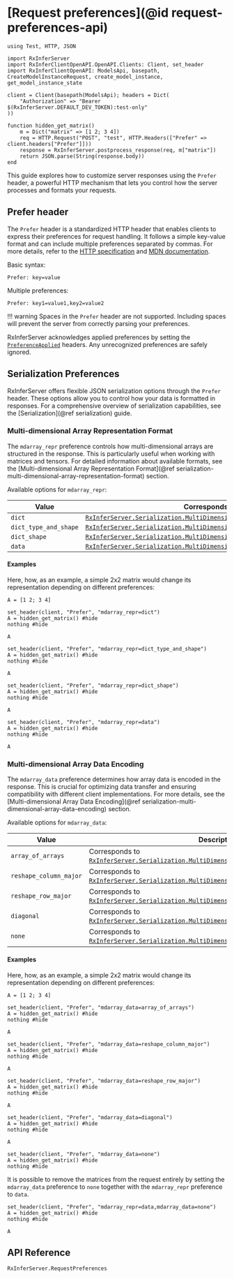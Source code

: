 # [Request preferences](@id request-preferences-api)

```@setup preferences
using Test, HTTP, JSON

import RxInferServer
import RxInferClientOpenAPI.OpenAPI.Clients: Client, set_header
import RxInferClientOpenAPI: ModelsApi, basepath, CreateModelInstanceRequest, create_model_instance, get_model_instance_state

client = Client(basepath(ModelsApi); headers = Dict(
    "Authorization" => "Bearer $(RxInferServer.DEFAULT_DEV_TOKEN):test-only"
))

function hidden_get_matrix()
    m = Dict("matrix" => [1 2; 3 4])
    req = HTTP.Request("POST", "test", HTTP.Headers(["Prefer" => client.headers["Prefer"]]))
    response = RxInferServer.postprocess_response(req, m["matrix"])
    return JSON.parse(String(response.body))
end
```

This guide explores how to customize server responses using the `Prefer` header, a powerful HTTP mechanism that lets you control how the server processes and formats your requests.

## Prefer header

The `Prefer` header is a standardized HTTP header that enables clients to express their preferences for request handling. It follows a simple key-value format and can include multiple preferences separated by commas. For more details, refer to the [HTTP specification](https://datatracker.ietf.org/doc/html/rfc7240) and [MDN documentation](https://developer.mozilla.org/en-US/docs/Web/HTTP/Reference/Headers/Prefer).

Basic syntax:
```
Prefer: key=value
```

Multiple preferences:
```
Prefer: key1=value1,key2=value2
```

!!! warning
    Spaces in the `Prefer` header are not supported. Including spaces will prevent the server from correctly parsing your preferences.
    
RxInferServer acknowledges applied preferences by setting the [`PreferenceApplied`](https://developer.mozilla.org/en-US/docs/Web/HTTP/Reference/Headers/Preference-Applied) headers. Any unrecognized preferences are safely ignored.

## Serialization Preferences 

RxInferServer offers flexible JSON serialization options through the `Prefer` header. These options allow you to control how your data is formatted in responses. For a comprehensive overview of serialization capabilities, see the [Serialization](@ref serialization) guide.

### Multi-dimensional Array Representation Format

The `mdarray_repr` preference controls how multi-dimensional arrays are structured in the response. This is particularly useful when working with matrices and tensors. For detailed information about available formats, see the [Multi-dimensional Array Representation Format](@ref serialization-multi-dimensional-array-representation-format) section.

Available options for `mdarray_repr`:

| Value | Corresponds to |
| --- | --- |
| `dict` | [`RxInferServer.Serialization.MultiDimensionalArrayRepr.Dict`](@ref) |
| `dict_type_and_shape` | [`RxInferServer.Serialization.MultiDimensionalArrayRepr.DictTypeAndShape`](@ref) |
| `dict_shape` | [`RxInferServer.Serialization.MultiDimensionalArrayRepr.DictShape`](@ref) |
| `data` | [`RxInferServer.Serialization.MultiDimensionalArrayRepr.Data`](@ref) |

#### Examples 

Here, how, as an example, a simple 2x2 matrix would change its representation depending on different preferences:

```@example preferences
A = [1 2; 3 4]
```

```@example preferences
set_header(client, "Prefer", "mdarray_repr=dict")
A = hidden_get_matrix() #hide
nothing #hide
```

```@example preferences
A
```

```@example preferences
set_header(client, "Prefer", "mdarray_repr=dict_type_and_shape")
A = hidden_get_matrix() #hide
nothing #hide
```

```@example preferences
A
```

```@example preferences
set_header(client, "Prefer", "mdarray_repr=dict_shape")
A = hidden_get_matrix() #hide
nothing #hide
```

```@example preferences
A
```

```@example preferences
set_header(client, "Prefer", "mdarray_repr=data")
A = hidden_get_matrix() #hide
nothing #hide
```

```@example preferences
A
```

### Multi-dimensional Array Data Encoding

The `mdarray_data` preference determines how array data is encoded in the response. This is crucial for optimizing data transfer and ensuring compatibility with different client implementations. For more details, see the [Multi-dimensional Array Data Encoding](@ref serialization-multi-dimensional-array-data-encoding) section.

Available options for `mdarray_data`:

| Value | Description |
|-------|-------------|
| `array_of_arrays` | Corresponds to [`RxInferServer.Serialization.MultiDimensionalArrayData.ArrayOfArrays`](@ref). |
| `reshape_column_major` | Corresponds to [`RxInferServer.Serialization.MultiDimensionalArrayData.ReshapeColumnMajor`](@ref). |
| `reshape_row_major` | Corresponds to [`RxInferServer.Serialization.MultiDimensionalArrayData.ReshapeRowMajor`](@ref). |
| `diagonal` | Corresponds to [`RxInferServer.Serialization.MultiDimensionalArrayData.Diagonal`](@ref). |
| `none` | Corresponds to [`RxInferServer.Serialization.MultiDimensionalArrayData.None`](@ref). |

#### Examples 

Here, how, as an example, a simple 2x2 matrix would change its representation depending on different preferences:

```@example preferences
A = [1 2; 3 4]
```

```@example preferences
set_header(client, "Prefer", "mdarray_data=array_of_arrays")
A = hidden_get_matrix() #hide
nothing #hide
```

```@example preferences 
A
```

```@example preferences
set_header(client, "Prefer", "mdarray_data=reshape_column_major")
A = hidden_get_matrix() #hide
nothing #hide
```

```@example preferences
A
```

```@example preferences
set_header(client, "Prefer", "mdarray_data=reshape_row_major")
A = hidden_get_matrix() #hide
nothing #hide
```

```@example preferences
A
```

```@example preferences
set_header(client, "Prefer", "mdarray_data=diagonal")
A = hidden_get_matrix() #hide
nothing #hide
```

```@example preferences
A
```

```@example preferences
set_header(client, "Prefer", "mdarray_data=none")
A = hidden_get_matrix() #hide
nothing #hide
```

It is possible to remove the matrices from the request entirely by setting the `mdarray_data` preference to `none` together with the `mdarray_repr` preference to `data`.

```@example preferences
set_header(client, "Prefer", "mdarray_repr=data,mdarray_data=none")
A = hidden_get_matrix() #hide
nothing #hide
```

```@example preferences
A
```

## API Reference

```@docs
RxInferServer.RequestPreferences
```
